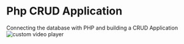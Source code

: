 # Php CRUD Application
 Connecting the database with PHP and building a CRUD Application
![custom video player](https://user-images.githubusercontent.com/37371396/174241649-f92c0187-0dbb-4022-9ccb-2e3977ecbe97.png)
